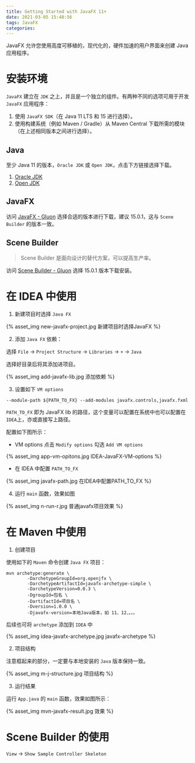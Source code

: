 ```yaml
---
title: Getting Started with JavaFX 11+
date: 2021-03-05 15:48:56
tags: JavaFX
categories:
---
```


JavaFX 允许您使用高度可移植的，现代化的，硬件加速的用户界面来创建 Java 应用程序。

<!--more-->

# 安装环境

`JavaFX` 建立在 `JDK` 之上，并且是一个独立的组件。有两种不同的选项可用于开发 `JavaFX` 应用程序：

1. 使用 `JavaFX SDK`（在 Java 11 LTS 和 15 进行选择）。
2. 使用构建系统（例如 Maven / Gradle）从 Maven Central 下载所需的模块（在上述相同版本之间进行选择）。

## Java

至少 Java 11 的版本，`Oracle JDK` 或 `Open JDK`，点击下方链接选择下载。

1. [Oracle JDK](https://www.oracle.com/cn/java/technologies/javase-downloads.html)
2. [Open JDK](https://adoptopenjdk.net/)

## JavaFX

访问 [JavaFX - Gluon](https://gluonhq.com/products/javafx/) 选择合适的版本进行下载，建议 15.0.1，这与 `Scene Builder` 的版本一致。

## Scene Builder

> Scene Builder 是面向设计的替代方案，可以提高生产率。

访问 [Scene Builder - Gluon](https://gluonhq.com/products/scene-builder/) 选择 15.0.1 版本下载安装。

# 在 IDEA 中使用

1. 新建项目时选择 `Java FX`

{% asset_img new-javafx-project.jpg 新建项目时选择JavaFX %}

2. 添加 `Java FX` 依赖：

选择 `File` -> `Project Structure` -> `Libraries` -> `+` -> `Java`

选择好目录后将其添加进项目。

{% asset_img add-javafx-lib.jpg 添加依赖 %}

3. 设置如下 `VM options`

```
--module-path ${PATH_TO_FX} --add-modules javafx.controls,javafx.fxml
```

`PATH_TO_FX` 即为 JavaFX lib 的路径，这个变量可以配置在系统中也可以配置在`IDEA`上，亦或直接写上路径。

配置如下图所示：

- VM options
  点击 `Modify options` 勾选 `Add VM options`

{% asset_img app-vm-opitons.jpg IDEA-JavaFX-VM-options %}

- 在 IDEA 中配置 `PATH_TO_FX`

{% asset_img javafx-path.jpg 在IDEA中配置PATH_TO_FX %}

4. 运行 `main` 函数，效果如图

{% asset_img n-run-r.jpg 普通javafx项目效果 %}

# 在 Maven 中使用

1. 创建项目

使用如下的 `Maven` 命令创建 `Java FX` 项目：

```
mvn archetype:generate \
        -DarchetypeGroupId=org.openjfx \
        -DarchetypeArtifactId=javafx-archetype-simple \
        -DarchetypeVersion=0.0.3 \
        -DgroupId=包名 \
        -DartifactId=项目名 \
        -Dversion=1.0.0 \
        -Djavafx-version=本地Java版本，如 11、12、。。。
```

后续也可将 `archetype` 添加到 `IDEA` 中

{% asset_img idea-javafx-archetype.jpg javafx-archetype %}

2. 项目结构

注意框起来的部分，一定要与本地安装的 `Java` 版本保持一致。

{% asset_img m-j-structure.jpg 项目结构 %}

3. 运行结果

运行 `App.java` 的 `main` 函数，效果如图所示：

{% asset_img mvn-javafx-result.jpg 效果 %}

# Scene Builder 的使用

`View` -> `Show Sample Controller Skeleton`
